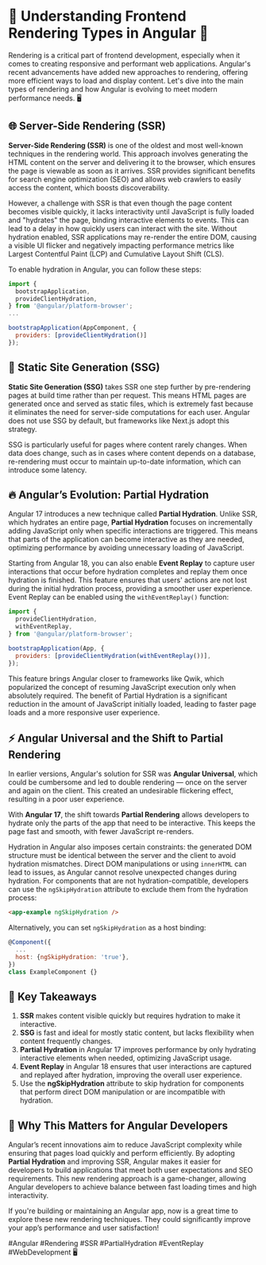 # 🧠 Understanding Frontend Rendering Types in Angular 🚀

Rendering is a critical part of frontend development, especially when it comes to creating responsive and performant web applications. Angular's recent advancements have added new approaches to rendering, offering more efficient ways to load and display content. Let's dive into the main types of rendering and how Angular is evolving to meet modern performance needs. 🖥️

## 🌐 Server-Side Rendering (SSR)

**Server-Side Rendering (SSR)** is one of the oldest and most well-known techniques in the rendering world. This approach involves generating the HTML content on the server and delivering it to the browser, which ensures the page is viewable as soon as it arrives. SSR provides significant benefits for search engine optimization (SEO) and allows web crawlers to easily access the content, which boosts discoverability.

However, a challenge with SSR is that even though the page content becomes visible quickly, it lacks interactivity until JavaScript is fully loaded and "hydrates" the page, binding interactive elements to events. This can lead to a delay in how quickly users can interact with the site. Without hydration enabled, SSR applications may re-render the entire DOM, causing a visible UI flicker and negatively impacting performance metrics like Largest Contentful Paint (LCP) and Cumulative Layout Shift (CLS).

To enable hydration in Angular, you can follow these steps:

```javascript
import {
  bootstrapApplication,
  provideClientHydration,
} from '@angular/platform-browser';
...

bootstrapApplication(AppComponent, {
  providers: [provideClientHydration()]
});
```

## 📝 Static Site Generation (SSG)

**Static Site Generation (SSG)** takes SSR one step further by pre-rendering pages at build time rather than per request. This means HTML pages are generated once and served as static files, which is extremely fast because it eliminates the need for server-side computations for each user. Angular does not use SSG by default, but frameworks like Next.js adopt this strategy.

SSG is particularly useful for pages where content rarely changes. When data does change, such as in cases where content depends on a database, re-rendering must occur to maintain up-to-date information, which can introduce some latency.

## 🔥 Angular’s Evolution: Partial Hydration

Angular 17 introduces a new technique called **Partial Hydration**. Unlike SSR, which hydrates an entire page, **Partial Hydration** focuses on incrementally adding JavaScript only when specific interactions are triggered. This means that parts of the application can become interactive as they are needed, optimizing performance by avoiding unnecessary loading of JavaScript.

Starting from Angular 18, you can also enable **Event Replay** to capture user interactions that occur before hydration completes and replay them once hydration is finished. This feature ensures that users' actions are not lost during the initial hydration process, providing a smoother user experience. Event Replay can be enabled using the `withEventReplay()` function:

```javascript
import {
  provideClientHydration,
  withEventReplay,
} from '@angular/platform-browser';

bootstrapApplication(App, {
  providers: [provideClientHydration(withEventReplay())],
});
```

This feature brings Angular closer to frameworks like Qwik, which popularized the concept of resuming JavaScript execution only when absolutely required. The benefit of Partial Hydration is a significant reduction in the amount of JavaScript initially loaded, leading to faster page loads and a more responsive user experience.

## ⚡ Angular Universal and the Shift to Partial Rendering

In earlier versions, Angular's solution for SSR was **Angular Universal**, which could be cumbersome and led to double rendering — once on the server and again on the client. This created an undesirable flickering effect, resulting in a poor user experience.

With **Angular 17**, the shift towards **Partial Rendering** allows developers to hydrate only the parts of the app that need to be interactive. This keeps the page fast and smooth, with fewer JavaScript re-renders.

Hydration in Angular also imposes certain constraints: the generated DOM structure must be identical between the server and the client to avoid hydration mismatches. Direct DOM manipulations or using `innerHTML` can lead to issues, as Angular cannot resolve unexpected changes during hydration. For components that are not hydration-compatible, developers can use the `ngSkipHydration` attribute to exclude them from the hydration process:

```html
<app-example ngSkipHydration />
```

Alternatively, you can set `ngSkipHydration` as a host binding:

```javascript
@Component({
  ...
  host: {ngSkipHydration: 'true'},
})
class ExampleComponent {}
```

## 📝 Key Takeaways

1. **SSR** makes content visible quickly but requires hydration to make it interactive.
2. **SSG** is fast and ideal for mostly static content, but lacks flexibility when content frequently changes.
3. **Partial Hydration** in Angular 17 improves performance by only hydrating interactive elements when needed, optimizing JavaScript usage.
4. **Event Replay** in Angular 18 ensures that user interactions are captured and replayed after hydration, improving the overall user experience.
5. Use the **ngSkipHydration** attribute to skip hydration for components that perform direct DOM manipulation or are incompatible with hydration.

## 🎯 Why This Matters for Angular Developers

Angular’s recent innovations aim to reduce JavaScript complexity while ensuring that pages load quickly and perform efficiently. By adopting **Partial Hydration** and improving SSR, Angular makes it easier for developers to build applications that meet both user expectations and SEO requirements. This new rendering approach is a game-changer, allowing Angular developers to achieve balance between fast loading times and high interactivity.

If you're building or maintaining an Angular app, now is a great time to explore these new rendering techniques. They could significantly improve your app’s performance and user satisfaction!

#Angular #Rendering #SSR #PartialHydration #EventReplay #WebDevelopment 🖥️

